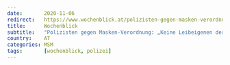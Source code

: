 ```yaml
---
date:       2020-11-06
redirect:   https://www.wochenblick.at/polizisten-gegen-masken-verordnung-keine-leibeigenen-der-regierung/
title:      Wochenblick
subtitle:   "Polizisten gegen Masken-Verordnung: „Keine Leibeigenen der Regierung“"
country:    AT
categories: MSM
tags:       [wochenblick, polizei]
---
```

